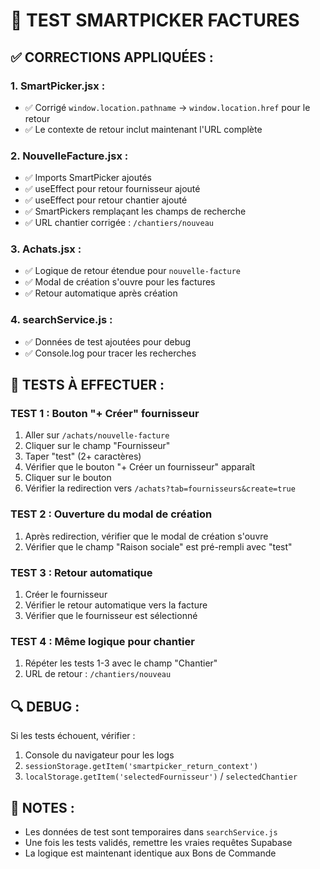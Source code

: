 # 🧪 TEST SMARTPICKER FACTURES

## ✅ CORRECTIONS APPLIQUÉES :

### 1. **SmartPicker.jsx** :
- ✅ Corrigé `window.location.pathname` → `window.location.href` pour le retour
- ✅ Le contexte de retour inclut maintenant l'URL complète

### 2. **NouvelleFacture.jsx** :
- ✅ Imports SmartPicker ajoutés
- ✅ useEffect pour retour fournisseur ajouté
- ✅ useEffect pour retour chantier ajouté
- ✅ SmartPickers remplaçant les champs de recherche
- ✅ URL chantier corrigée : `/chantiers/nouveau`

### 3. **Achats.jsx** :
- ✅ Logique de retour étendue pour `nouvelle-facture`
- ✅ Modal de création s'ouvre pour les factures
- ✅ Retour automatique après création

### 4. **searchService.js** :
- ✅ Données de test ajoutées pour debug
- ✅ Console.log pour tracer les recherches

## 🧪 TESTS À EFFECTUER :

### **TEST 1 : Bouton "+ Créer" fournisseur**
1. Aller sur `/achats/nouvelle-facture`
2. Cliquer sur le champ "Fournisseur"
3. Taper "test" (2+ caractères)
4. Vérifier que le bouton "+ Créer un fournisseur" apparaît
5. Cliquer sur le bouton
6. Vérifier la redirection vers `/achats?tab=fournisseurs&create=true`

### **TEST 2 : Ouverture du modal de création**
1. Après redirection, vérifier que le modal de création s'ouvre
2. Vérifier que le champ "Raison sociale" est pré-rempli avec "test"

### **TEST 3 : Retour automatique**
1. Créer le fournisseur
2. Vérifier le retour automatique vers la facture
3. Vérifier que le fournisseur est sélectionné

### **TEST 4 : Même logique pour chantier**
1. Répéter les tests 1-3 avec le champ "Chantier"
2. URL de retour : `/chantiers/nouveau`

## 🔍 DEBUG :

Si les tests échouent, vérifier :
1. Console du navigateur pour les logs
2. `sessionStorage.getItem('smartpicker_return_context')`
3. `localStorage.getItem('selectedFournisseur')` / `selectedChantier`

## 📝 NOTES :

- Les données de test sont temporaires dans `searchService.js`
- Une fois les tests validés, remettre les vraies requêtes Supabase
- La logique est maintenant identique aux Bons de Commande
